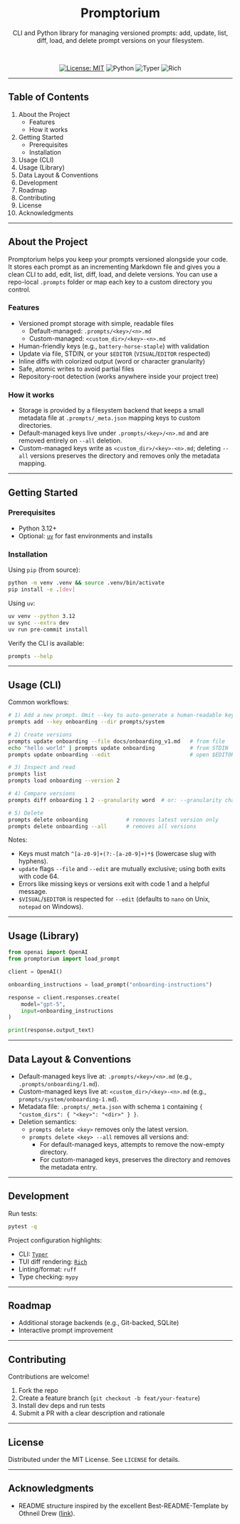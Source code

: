 <div align="center">

# Promptorium

CLI and Python library for managing versioned prompts: add, update, list, diff, load, and delete prompt versions on your filesystem.

<br/>

[![License: MIT](https://img.shields.io/badge/License-MIT-green.svg)](LICENSE)
![Python](https://img.shields.io/badge/python-%E2%89%A53.12-blue)
![Typer](https://img.shields.io/badge/CLI-Typer-4E9A06)
![Rich](https://img.shields.io/badge/Output-Rich-8A2BE2)

</div>

---

## Table of Contents

1. About the Project
   - Features
   - How it works
2. Getting Started
   - Prerequisites
   - Installation
3. Usage (CLI)
4. Usage (Library)
5. Data Layout & Conventions
6. Development
7. Roadmap
8. Contributing
9. License
10. Acknowledgments

---

## About the Project

Promptorium helps you keep your prompts versioned alongside your code. It stores each prompt as an incrementing Markdown file and gives you a clean CLI to add, edit, list, diff, load, and delete versions. You can use a repo-local `.prompts` folder or map each key to a custom directory you control.

### Features

- Versioned prompt storage with simple, readable files
  - Default-managed: `.prompts/<key>/<n>.md`
  - Custom-managed: `<custom_dir>/<key>-<n>.md`
- Human-friendly keys (e.g., `battery-horse-staple`) with validation
- Update via file, STDIN, or your `$EDITOR` (`VISUAL`/`EDITOR` respected)
- Inline diffs with colorized output (word or character granularity)
- Safe, atomic writes to avoid partial files
- Repository-root detection (works anywhere inside your project tree)

### How it works

- Storage is provided by a filesystem backend that keeps a small metadata file at `.prompts/_meta.json` mapping keys to custom directories.
- Default-managed keys live under `.prompts/<key>/<n>.md` and are removed entirely on `--all` deletion.
- Custom-managed keys write as `<custom_dir>/<key>-<n>.md`; deleting `--all` versions preserves the directory and removes only the metadata mapping.

---

## Getting Started

### Prerequisites

- Python 3.12+
- Optional: [`uv`](https://github.com/astral-sh/uv) for fast environments and installs

### Installation

Using `pip` (from source):

```bash
python -m venv .venv && source .venv/bin/activate
pip install -e .[dev]
```

Using `uv`:

```bash
uv venv --python 3.12
uv sync --extra dev
uv run pre-commit install
```

Verify the CLI is available:

```bash
prompts --help
```

---

## Usage (CLI)

Common workflows:

```bash
# 1) Add a new prompt. Omit --key to auto-generate a human-readable key.
prompts add --key onboarding --dir prompts/system

# 2) Create versions
prompts update onboarding --file docs/onboarding_v1.md   # from file
echo "hello world" | prompts update onboarding           # from STDIN
prompts update onboarding --edit                         # open $EDITOR

# 3) Inspect and read
prompts list
prompts load onboarding --version 2

# 4) Compare versions
prompts diff onboarding 1 2 --granularity word  # or: --granularity char

# 5) Delete
prompts delete onboarding            # removes latest version only
prompts delete onboarding --all      # removes all versions
```

Notes:

- Keys must match `^[a-z0-9]+(?:-[a-z0-9]+)*$` (lowercase slug with hyphens).
- `update` flags `--file` and `--edit` are mutually exclusive; using both exits with code 64.
- Errors like missing keys or versions exit with code 1 and a helpful message.
- `$VISUAL`/`$EDITOR` is respected for `--edit` (defaults to `nano` on Unix, `notepad` on Windows).

---

## Usage (Library)

```python
from openai import OpenAI
from promptorium import load_prompt

client = OpenAI()

onboarding_instructions = load_prompt("onboarding-instructions")

response = client.responses.create(
    model="gpt-5",
    input=onboarding_instructions
)

print(response.output_text)
```

---

## Data Layout & Conventions

- Default-managed keys live at: `.prompts/<key>/<n>.md` (e.g., `.prompts/onboarding/1.md`).
- Custom-managed keys live at: `<custom_dir>/<key>-<n>.md` (e.g., `prompts/system/onboarding-1.md`).
- Metadata file: `.prompts/_meta.json` with schema `1` containing `{ "custom_dirs": { "<key>": "<dir>" } }`.
- Deletion semantics:
  - `prompts delete <key>` removes only the latest version.
  - `prompts delete <key> --all` removes all versions and:
    - For default-managed keys, attempts to remove the now-empty directory.
    - For custom-managed keys, preserves the directory and removes the metadata entry.

---

## Development

Run tests:

```bash
pytest -q
```

Project configuration highlights:

- CLI: [`Typer`](https://typer.tiangolo.com/)
- TUI diff rendering: [`Rich`](https://rich.readthedocs.io/)
- Linting/format: `ruff`
- Type checking: `mypy`

---

## Roadmap

- Additional storage backends (e.g., Git-backed, SQLite)
- Interactive prompt improvement

----

## Contributing

Contributions are welcome!

1. Fork the repo
2. Create a feature branch (`git checkout -b feat/your-feature`)
3. Install dev deps and run tests
4. Submit a PR with a clear description and rationale

---

## License

Distributed under the MIT License. See `LICENSE` for details.

---

## Acknowledgments

- README structure inspired by the excellent Best-README-Template by Othneil Drew ([link](https://github.com/othneildrew/Best-README-Template?utm_source=chatgpt.com)).

